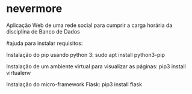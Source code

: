 # nevermore
Aplicação Web de uma rede social para cumprir a carga horária da disciplina de Banco de Dados

#ajuda para instalar requisitos:

Instalação do pip usando python 3:
  sudo apt install python3-pip

Instalação de um ambiente virtual para visualizar as páginas:
  pip3 install virtualenv

Instalação do micro-framework Flask:
  pip3 install flask
